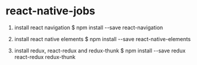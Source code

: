 # react-native-jobs

1. install react navigation
$  npm install --save react-navigation

2. install react native elements
$ npm install --save react-native-elements

3. install redux, react-redux and redux-thunk
$ npm install --save redux react-redux redux-thunk